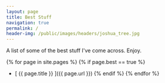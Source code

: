 ```yaml
---
layout: page
title: Best Stuff
navigation: true
permalink: /
header-img: /public/images/headers/joshua_tree.jpg
---
```


A list of some of the best stuff I've come across. Enjoy.

{% for page in site.pages %}
  {% if page.best == true %}
  * [ {{ page.title }} ]({{ page.url }})
  {% endif %}
{% endfor %}
